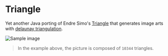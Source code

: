 # Triangle

Yet another Java porting of Endre Simo's [Triangle](https://www.esimov.com/2019/04/image-triangulation-in-go) that generates image arts with [delaunay triangulation](https://en.wikipedia.org/wiki/Delaunay_triangulation).

![Sample image](https://tonykwok.github.io/assets/images/out.png)

> In the example above, the picture is composed of ```10344``` triangles.
